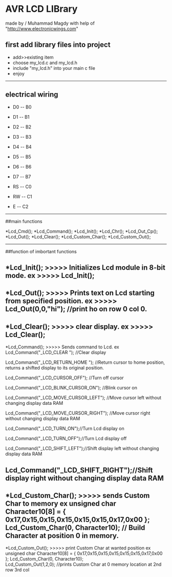 # AVR LCD LIBrary 
made by / Muhammad Magdy with help of "http://www.electronicwings.com"


## first add library files into project 
* add>>existing item
* choose my_lcd.c and my_lcd.h
* include "my_lcd.h" into your main c file 
* enjoy
----------------------------------------------------
## electrical wiring

* D0 -- B0 
* D1 -- B1
* D2 -- B2
* D3 -- B3
* D4 -- B4
* D5 -- B5
* D6 -- B6
* D7 -- B7

* RS -- C0
* RW -- C1
* E  -- C2

----------------------------------------------------
##main functions

*Lcd_Cmd();
*Lcd_Command();
*Lcd_Init();
*Lcd_Chr();
*Lcd_Out_Cp();
*Lcd_Out();
*Lcd_Clear();
*Lcd_Custom_Char();
*Lcd_Custom_Out();

----------------------------------------------------
##function of imbortant functions 

*Lcd_Init(); >>>>> Initializes Lcd module in 8-bit mode.
ex           >>>>> Lcd_Init();
-----------------------------------

*Lcd_Out();  >>>>> Prints text on Lcd starting from specified position.
ex           >>>>> Lcd_Out(0,0,"hi"); //print ho on row 0 col 0.
-----------------------------------

*Lcd_Clear(); >>>>> clear display.
ex            >>>>> Lcd_Clear();
-----------------------------------

*Lcd_Command(); >>>>> Sends command to Lcd.
ex
Lcd_Command("_LCD_CLEAR ");  //Clear display

Lcd_Command("_LCD_RETURN_HOME "); //Return cursor to home position, returns a shifted display to its original position.

Lcd_Command("_LCD_CURSOR_OFF"); //Turn off cursor

Lcd_Command("_LCD_BLINK_CURSOR_ON"); //Blink cursor on

Lcd_Command("_LCD_MOVE_CURSOR_LEFT"); //Move cursor left without changing display data RAM

Lcd_Command("_LCD_MOVE_CURSOR_RIGHT"); //Move cursor right without changing display data RAM

Lcd_Command("_LCD_TURN_ON");//Turn Lcd display on

Lcd_Command("_LCD_TURN_OFF");//Turn Lcd display off

Lcd_Command("_LCD_SHIFT_LEFT");//Shift display left without changing display data RAM

Lcd_Command("_LCD_SHIFT_RIGHT");//Shift display right without changing display data RAM
----------------------------------

*Lcd_Custom_Char();   >>>>>  sends Custom Char to memory
ex
unsigned char Character10[8] = { 0x17,0x15,0x15,0x15,0x15,0x15,0x17,0x00 };
Lcd_Custom_Char(0, Character10);  // Build Character at position 0 in memory.
----------------------------------

*Lcd_Custom_Out();    >>>>>  print Custom Char at wanted position
ex
unsigned char Character10[8] = { 0x17,0x15,0x15,0x15,0x15,0x15,0x17,0x00 };
Lcd_Custom_Char(0, Character10);  
Lcd_Custom_Out(1,2,0);    //prints Custom Char at 0 memory location at 2nd row 3rd col





